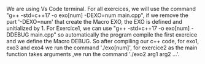 We are using Vs Code terminal.
For all exercices, we will use the command "g++ -std=c++17 -o exo[num] -DEXO=num main.cpp", if we remove the part '-DEXO=num' that create the Macro EXO, the EXO is defined and unitialized by 1.
For Exercice1, we can use "g++ -std=c++17 -o exo[num] -DDEBUG main.cpp" so automatically the program compile the first exercice and we define the Macro DEBUG.
So after compiling our c++ code, for exo1, exo3 and exo4 we run the command './exo[num]', for exercice2 as the main function takes arguments ,we run the command './exo2 arg1 arg2 ...'. 
